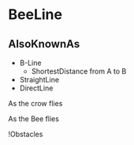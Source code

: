 # BeeLine

## AlsoKnownAs

- B-Line
    - ShortestDistance from A to B
- StraightLine
- DirectLine

As the crow flies

As the Bee flies

!Obstacles